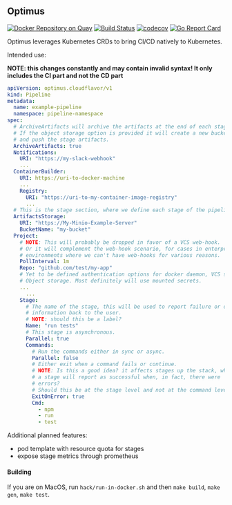  Optimus 
---
[![Docker Repository on Quay](https://quay.io/repository/cloudflavor/optimus/status "Docker Repository on Quay")](https://quay.io/repository/cloudflavor/optimus)
[![Build Status](https://travis-ci.org/cloudflavor/optimus.svg?branch=master)](https://travis-ci.org/cloudflavor/optimus)
[![codecov](https://codecov.io/gh/cloudflavor/optimus/branch/master/graph/badge.svg)](https://codecov.io/gh/cloudflavor/optimus)
[![Go Report Card](https://goreportcard.com/badge/github.com/cloudflavor/optimus)](https://goreportcard.com/report/github.com/cloudflavor/optimus)  

Optimus leverages Kubernetes CRDs to bring CI/CD natively to Kubernetes.

Intended use:

**NOTE: this changes constantly and may contain invalid syntax!
It only includes the CI part and not the CD part**

```yaml
apiVersion: optimus.cloudflavor/v1
kind: Pipeline
metadata:
  name: example-pipeline
  namespace: pipeline-namespace
spec:
  # ArchiveArtifacts will archive the artifacts at the end of each stage.
  # If the object storage option is provided it will create a new bucket
  # and push the stage artifacts.
  ArchiveArtifacts: true
  Notifications:
    URI: "https://my-slack-webhook"
    ...
  ContainerBuilder:
    URI: https://uri-to-docker-machine
    ...
    Registry:
      URI: "https://uri-to-my-container-image-registry"
      ...
  # This is the stage section, where we define each stage of the pipeline.
  ArtifactsStorage:
    URI: "https://My-Minio-Example-Server"
    BucketName: "my-bucket"
  Project:
    # NOTE: This will probably be dropped in favor of a VCS web-hook.  
    # Or it will complement the web-hook scenario, for cases in enterprise
    # environments where we can't have web-hooks for various reasons.
    PollInterval: 1m
    Repo: "github.com/test/my-app"
    # Yet to be defined authentication options for docker daemon, VCS server
    # Object storage. Most definitely will use mounted secrets.
    ...
      ...
    Stage:
      # The name of the stage, this will be used to report failure or other
      # information back to the user.
      # NOTE: should this be a label?
      Name: "run tests"
      # This stage is asynchronous.
      Parallel: true
      Commands:
        # Run the commands either in sync or async.
        Parallel: false
        # Either exit when a command fails or continue.
        # NOTE: Is this a good idea? it affects stages up the stack, where
        # a stage will report as successful when, in fact, there were
        # errors?
        # Should this be at the stage level and not at the command level
        ExitOnError: true
        Cmd:
          - npm
          - run
          - test
```

Additional planned features:  
* pod template with resource quota for stages
* expose stage metrics through prometheus

#### Building

If you are on MacOS, run `hack/run-in-docker.sh` and then `make build`, `make gen`, `make test`.
